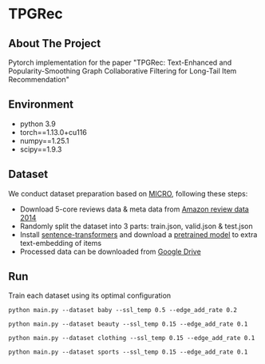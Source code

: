# TPGRec

## About The Project
Pytorch implementation for the paper "TPGRec: Text-Enhanced and Popularity-Smoothing Graph Collaborative Filtering for Long-Tail Item Recommendation"

## Environment
- python 3.9
- torch==1.13.0+cu116
- numpy==1.25.1
- scipy==1.9.3

## Dataset
We conduct dataset preparation based on [MICRO](https://github.com/CRIPAC-DIG/MICRO), following these steps:
- Download 5-core reviews data & meta data from [Amazon review data 2014](https://cseweb.ucsd.edu/~jmcauley/datasets/amazon/links.html)
- Randomly split the dataset into 3 parts: train.json, valid.json & test.json
- Install [sentence-transformers](https://www.sbert.net/docs/installation.html) and download a [pretrained model](https://www.sbert.net/docs/pretrained_models.html) to extra text-embedding of items
- Processed data can be downloaded from [Google Drive](https://drive.google.com/file/d/1u8U30EVcHVd3cP9kZpVWqfmJ8rYxQc0c/view?usp=drive_link)

## Run
Train each dataset using its optimal configuration
```commandline
python main.py --dataset baby --ssl_temp 0.5 --edge_add_rate 0.2
```
```commandline
python main.py --dataset beauty --ssl_temp 0.15 --edge_add_rate 0.1
```
```commandline
python main.py --dataset clothing --ssl_temp 0.15 --edge_add_rate 0.1
```
```commandline
python main.py --dataset sports --ssl_temp 0.15 --edge_add_rate 0.1
```

